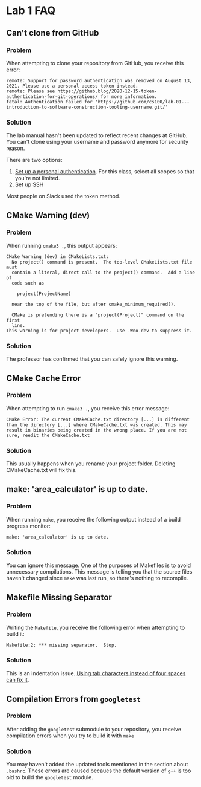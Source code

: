 Lab 1 FAQ
=========

## Can't clone from GitHub

### Problem

When attempting to clone your repository from GitHub, you receive this error:

```
remote: Support for password authentication was removed on August 13, 2021. Please use a personal access token instead.
remote: Please see https://github.blog/2020-12-15-token-authentication-for-git-operations/ for more information.
fatal: Authentication failed for 'https://github.com/cs100/lab-01---introduction-to-software-construction-tooling-username.git/'
```

### Solution

The lab manual hasn't been updated to reflect recent changes at GitHub. You can't clone using your username and password anymore for security reason.

There are two options:

 1. [Set up a personal authentication](https://github.com/settings/tokens). For this class, select all scopes so that you're not limited.
 2. Set up SSH

Most people on Slack used the token method.


## CMake Warning (dev)

### Problem

When running `cmake3 .`, this output appears:

```
CMake Warning (dev) in CMakeLists.txt:
  No project() command is present.  The top-level CMakeLists.txt file must
  contain a literal, direct call to the project() command.  Add a line of
  code such as

    project(ProjectName)

  near the top of the file, but after cmake_minimum_required().

  CMake is pretending there is a "project(Project)" command on the first
  line.
This warning is for project developers.  Use -Wno-dev to suppress it.
```

### Solution

The professor has confirmed that you can safely ignore this warning.


## CMake Cache Error

### Problem

When attempting to run `cmake3 .`, you receive this error message:

```
CMake Error: The current CMakeCache.txt directory [...] is different than the directory [...] where CMakeCache.txt was created. This may result in binaries being created in the wrong place. If you are not sure, reedit the CMakeCache.txt
```

### Solution

This usually happens when you rename your project folder. Deleting CMakeCache.txt will fix this.


## make: 'area_calculator' is up to date.

### Problem

When running `make`, you receive the following output instead of a build progress monitor:

```
make: 'area_calculator' is up to date.
```

### Solution

You can ignore this message. One of the purposes of Makefiles is to avoid unnecessary compilations. This message is telling you that the source files haven't changed since `make` was last run, so there's nothing to recompile.


## Makefile Missing Separator

### Problem

Writing the `Makefile`, you receive the following error when attempting to build it:

```
Makefile:2: *** missing separator.  Stop.
```

### Solution

This is an indentation issue. [Using tab characters instead of four spaces can fix it](https://stackoverflow.com/a/14109796).


## Compilation Errors from `googletest`

### Problem

After adding the `googletest` submodule to your repository, you receive compilation errors when you try to build it with `make`

### Solution

You may haven't added the updated tools mentioned in the section about `.bashrc`. These errors are caused becaues the default version of `g++` is too old to build the `googletest` module.
